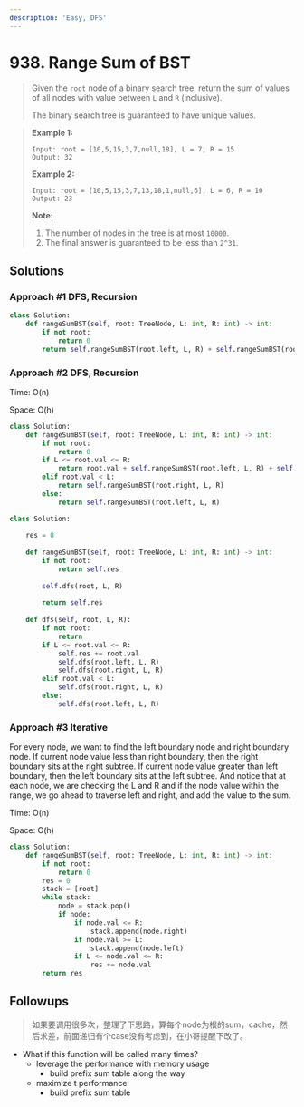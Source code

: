 ```yaml
---
description: 'Easy, DFS'
---
```


# 938. Range Sum of BST

> Given the `root` node of a binary search tree, return the sum of values of all nodes with value between `L` and `R` \(inclusive\).
>
> The binary search tree is guaranteed to have unique values.

> **Example 1:**
>
> ```text
> Input: root = [10,5,15,3,7,null,18], L = 7, R = 15
> Output: 32
> ```
>
> **Example 2:**
>
> ```text
> Input: root = [10,5,15,3,7,13,18,1,null,6], L = 6, R = 10
> Output: 23
> ```
>
> **Note:**
>
> 1. The number of nodes in the tree is at most `10000`.
> 2. The final answer is guaranteed to be less than `2^31`.

## Solutions

### Approach \#1 DFS, Recursion

```python
class Solution:
    def rangeSumBST(self, root: TreeNode, L: int, R: int) -> int:
        if not root:
            return 0
        return self.rangeSumBST(root.left, L, R) + self.rangeSumBST(root.right, L, R) + (root.val if L <= root.val <= R else 0)
```

### Approach \#2 DFS, Recursion

Time: O\(n\)

Space: O\(h\)

```python
class Solution:
    def rangeSumBST(self, root: TreeNode, L: int, R: int) -> int:
        if not root:
            return 0
        if L <= root.val <= R:
            return root.val + self.rangeSumBST(root.left, L, R) + self.rangeSumBST(root.right, L, R)
        elif root.val < L:
            return self.rangeSumBST(root.right, L, R)
        else:
            return self.rangeSumBST(root.left, L, R)
```

```python
class Solution:
    
    res = 0
    
    def rangeSumBST(self, root: TreeNode, L: int, R: int) -> int:
        if not root:
            return self.res
        
        self.dfs(root, L, R)
        
        return self.res
        
    def dfs(self, root, L, R):
        if not root:
            return
        if L <= root.val <= R:
            self.res += root.val
            self.dfs(root.left, L, R)
            self.dfs(root.right, L, R)
        elif root.val < L:
            self.dfs(root.right, L, R)
        else:
            self.dfs(root.left, L, R)
```

### Approach \#3 Iterative

For every node, we want to find the left boundary node and right boundary node. If current node value less than right boundary, then the right boundary sits at the right subtree. If current node value greater than left boundary, then the left boundary sits at the left subtree. And notice that at each node, we are checking the L and R and if the node value within the range, we go ahead to traverse left and right, and add the value to the sum.

Time: O\(n\)

Space: O\(h\)

```python
class Solution:
    def rangeSumBST(self, root: TreeNode, L: int, R: int) -> int:
        if not root:
            return 0
        res = 0
        stack = [root]
        while stack:
            node = stack.pop()
            if node:
                if node.val <= R:
                    stack.append(node.right)
                if node.val >= L:
                    stack.append(node.left)
                if L <= node.val <= R:
                    res += node.val
        return res
```

## Followups

> 如果要调用很多次，整理了下思路，算每个node为根的sum，cache，然后求差，前面递归有个case没有考虑到，在小哥提醒下改了。

* What if this function will be called many times?
  * leverage the performance with memory usage
    * build prefix sum table along the way
  * maximize t performance
    * build prefix sum table



